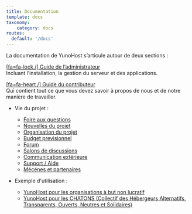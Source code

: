 ```yaml
---
title: Documentation
template: docs
taxonomy:
    category: docs
routes:
  default: '/docs'
---
```


La documentation de YunoHost s’articule autour de deux sections :

[[fa=fa-lock /] Guide de l’administrateur](/administrate?classes=btn,btn-lg,btn-primary)  
Incluant l’installation, la gestion du serveur et des applications.

[[fa=fa-heart /] Guide du contributeur](/contribute?classes=btn,btn-lg,btn-error)  
Qui contient tout ce que vous devez savoir à propos de nous et de notre manière de travailler.

* Vie du projet :
   * [Foire aux questions](/faq)
   * [Nouvelles du projet](/news)
   * [Organisation du projet](/project_organization)
   * [Budget previsionnel](/project_budget)
   * [Forum](https://forum.yunohost.org)
   * [Salons de discussions](/chat_rooms)
   * [Communication extérieure](/communication)
   * [Support / Aide](/help)
   * [Mécénes et partenaires](/sponsors_partners_fr)

* Exemple d'utilisation :
   * [YunoHost pour les organisations à but non lucratif](/use_case_non-profit_organisations)
   * [YunoHost pour les CHATONS (Collectif des Hébergeurs Alternatifs, Transparents, Ouverts, Neutres et Solidaires)](https://wiki.chatons.org/doku.php/yunohost)
